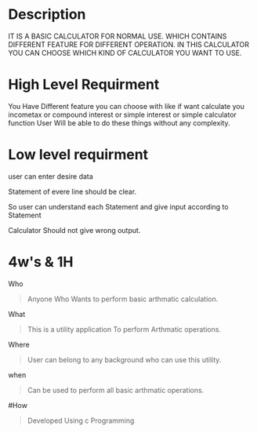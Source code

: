 # Description

IT IS A BASIC CALCULATOR FOR NORMAL USE.
WHICH CONTAINS DIFFERENT FEATURE FOR DIFFERENT OPERATION.
IN THIS CALCULATOR YOU CAN CHOOSE WHICH KIND OF CALCULATOR YOU WANT TO USE.
# High Level Requirment

You Have Different feature you can choose with like if want calculate you incometax or compound interest or simple interest or simple calculator function
User Will be able to do these things without any complexity.
# Low level requirment

user can enter desire data

Statement of evere line should be clear.

So user can understand each Statement and give input according to Statement

Calculator Should not give wrong output.
# 4w's & 1H
Who 
  >Anyone Who Wants to perform basic arthmatic calculation.

What
  >This is a utility application To perform Arthmatic operations.

Where
  >User can belong to any background who can use this utility.

when
  >Can be used to perform all basic arthmatic operations.

#How
  >Developed Using c Programming
